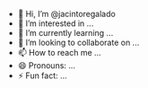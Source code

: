 - 👋 Hi, I’m @jacintoregalado
- 👀 I’m interested in ...
- 🌱 I’m currently learning ...
- 💞️ I’m looking to collaborate on ...
- 📫 How to reach me ...
- 😄 Pronouns: ...
- ⚡ Fun fact: ...

<!---
jacintoregalado/jacintoregalado is a ✨ special ✨ repository because its `README.md` (this file) appears on your GitHub profile.
You can click the Preview link to take a look at your changes.
--->
